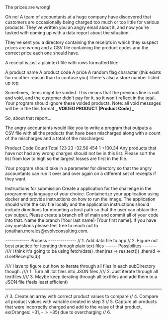 The prices are wrong!

Oh no! A team of accountants at a huge company have discovered that customers are occasionally being charged too much or too little for various products. They've written you an angry email about it, and now you're tasked with coming up with a data report about the situation.

They've sent you a directory containing the receipts in which they suspect prices are wrong and a CSV file containing the product codes and the correct price each one should have.

A receipt is just a plaintext file with rows formatted like:

A product name
A product code
A price
A random flag character (this exists for no other reason than to confuse you)
There's also a store number listed up top.

Sometimes, items might be voided. This means that the previous line is null and void, and the customer didn't pay for it, so it won't reflect in the total. Your program should ignore these voided products. Note: all void messages will be in the this format **_ VOIDED PRODUCT [Product Code] _**

So, about that report...

The angry accountants would like you to write a program that outputs a CSV file with all the products that have been mischarged along with a count of the mischarges and a total of the mischarges:

Product Code Count Total
123 23 -32.56
454 1 +100.34
Any products that have not had any wrong charges should not be in this list. Please sort the list from low to high so the largest losses are first in the file.

Your program should take in a parameter for directory so that the angry accountants can run it over and over again on a different set of receipts if they want.

Instructions for submission
Create a application for the challenge in the programming language of your choice.
Containerize your application using docker and provide instructions on how to run the image.
The application should write the csv file locally and the application instructions should include directions for mounting a host path so that the user can obtain the csv output.
Please create a branch off of main and commit all of your code into that.
Name the branch [Your last name]-[Your first name].
If you have any questions please feel free to reach out to jonathan.morales@evolvconsulting.com.

------------ Process --------------
// 1. Add data file to app
// 2. Figure out best practice for iterating through plain text files
------ Possibilites -------
//// I think it's going to be using
fetch(data)
.then(res => res.text())
.then(d => d.setReceipts(d))

//// Have to figure out how to iterate through all files in each subDirectory though.
//// 1. Turn all .txt files into JSON files
//// 2. Just iterate through all textfiles
//// 3. Maybe keep iterating through all textfiles and add them to a JSON file (feels least efficient)

---

// 3. Create an array with correct product values to compare
// 4. Compare all product values with variable created in step 3
// 5. Capture all products that were incorrectly charged and add to the value of that product, ex(Oranges: +$31, -> +$35) due to overcharging
// 6.
